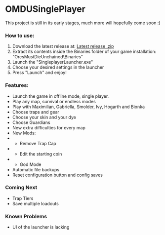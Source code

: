 # OMDUSinglePlayer

This project is still in its early stages, much more will hopefully come soon :)


### How to use:

1. Download the latest release at: [Latest release .zip](https://github.com/MopsieX/OMDU-SinglePlayer/releases/latest/download/OMDU-SinglePlayer.zip)
2. Extract its contents inside the Binaries folder of your game installation: "OrcsMustDieUnchained\Binaries"
3. Launch the "SingleplayerLauncher.exe"
4. Choose your desired settings in the launcher
5. Press "Launch" and enjoy! 


### Features:
- Launch the game in offline mode, single player.
- Play any map, survival or endless modes
- Play with Maximilian, Gabriella, Smolder, Ivy, Hogarth and Bionka
- Choose traps and gear
- Choose your skin and your dye
- Choose Guardians
- New extra difficulties for every map
- New Mods:
- - Remove Trap Cap
- - Edit the starting coin
- - God Mode
- Automatic file backups
- Reset configuration button and config saves

### Coming Next
- Trap Tiers
- Save multiple loadouts

### Known Problems
- UI of the launcher is lacking
